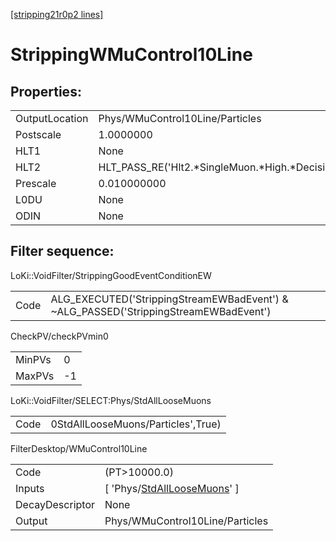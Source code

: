 [[stripping21r0p2 lines]](./stripping21r0p2-index)

# StrippingWMuControl10Line

## Properties:

|                |                                                    |
|----------------|----------------------------------------------------|
| OutputLocation | Phys/WMuControl10Line/Particles                    |
| Postscale      | 1.0000000                                          |
| HLT1           | None                                               |
| HLT2           | HLT_PASS_RE('Hlt2.\*SingleMuon.\*High.\*Decision') |
| Prescale       | 0.010000000                                        |
| L0DU           | None                                               |
| ODIN           | None                                               |

## Filter sequence:

LoKi::VoidFilter/StrippingGoodEventConditionEW

|      |                                                                                      |
|------|--------------------------------------------------------------------------------------|
| Code | ALG_EXECUTED('StrippingStreamEWBadEvent') & ~ALG_PASSED('StrippingStreamEWBadEvent') |

CheckPV/checkPVmin0

|        |     |
|--------|-----|
| MinPVs | 0   |
| MaxPVs | -1  |

LoKi::VoidFilter/SELECT:Phys/StdAllLooseMuons

|      |                                    |
|------|------------------------------------|
| Code | 0StdAllLooseMuons/Particles',True) |

FilterDesktop/WMuControl10Line

|                 |                                                                                     |
|-----------------|-------------------------------------------------------------------------------------|
| Code            | (PT\>10000.0)                                                                       |
| Inputs          | [ 'Phys/[StdAllLooseMuons](./stripping21r0p2-commonparticles-stdallloosemuons)' ] |
| DecayDescriptor | None                                                                                |
| Output          | Phys/WMuControl10Line/Particles                                                     |
